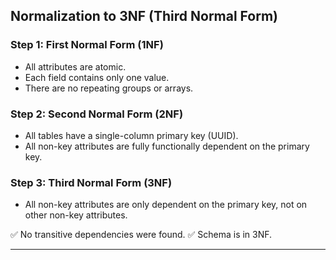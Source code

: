 ## Normalization to 3NF (Third Normal Form)

### Step 1: First Normal Form (1NF)
- All attributes are atomic.
- Each field contains only one value.
- There are no repeating groups or arrays.

### Step 2: Second Normal Form (2NF)
- All tables have a single-column primary key (UUID).
- All non-key attributes are fully functionally dependent on the primary key.

### Step 3: Third Normal Form (3NF)
- All non-key attributes are only dependent on the primary key, not on other non-key attributes.

✅ No transitive dependencies were found.
✅ Schema is in 3NF.

---
